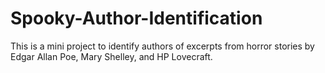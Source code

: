 # Spooky-Author-Identification
This is a mini project to identify authors of excerpts from horror stories by Edgar Allan Poe, Mary Shelley, and HP Lovecraft.
